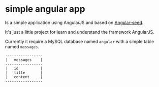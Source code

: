 
# simple angular app

Is a simple application using AngularJS and based on [Angular-seed](https://github.com/angular/angular-seed).

It's just a little project for learn and understand the framework AngularJS.

Currently it require a MySQL database named ```angular``` with a simple table named ```messages```.

	-----------------
	|	messages	|
	-----------------
	|	id			|
	|	title 		|
	|	content		|
	----------------- 


